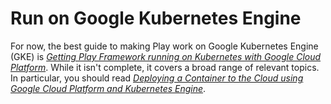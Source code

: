 # Run on Google Kubernetes Engine

For now, the best guide to making Play work on Google Kubernetes Engine (GKE) is [*Getting Play Framework running on Kubernetes with Google Cloud Platform*](https://medium.com/beyond/getting-play-framework-running-on-kubernetes-with-google-cloud-platform-47ea7dd74ac0). While it isn't complete, it covers a broad range of relevant topics. In particular, you should read [*Deploying a Container to the Cloud using Google Cloud Platform and Kubernetes Engine*](https://medium.com/beyond/deploying-a-container-to-the-cloud-using-google-cloud-platform-and-kubernetes-engine-10d8ee3aba86).